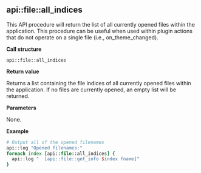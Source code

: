 ## api::file::all\_indices

This API procedure will return the list of all currently opened files within the application. This procedure can be useful when used within plugin actions that do not operate on a single file (i.e., on_theme_changed).

**Call structure**

`api::file::all_indices`

**Return value**

Returns a list containing the file indices of all currently opened files within the application. If no files are currently opened, an empty list will be returned.

**Parameters**

None.

**Example**

```Tcl
# Output all of the opened filenames
api::log "Opened filenames:"
foreach index [api::file::all_indices] {
  api::log "  [api::file::get_info $index fname]"
}
```